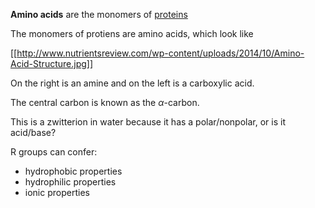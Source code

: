 **Amino acids** are the monomers of [proteins](./Proteins)


The monomers of protiens are amino acids, which look like 

[[http://www.nutrientsreview.com/wp-content/uploads/2014/10/Amino-Acid-Structure.jpg]]

On the right is an amine and on the left is a carboxylic acid.

The central carbon is known as the $\alpha$-carbon.

This is a zwitterion in water because it has a polar/nonpolar, or is it acid/base?

R groups can confer:

- hydrophobic properties
- hydrophilic properties
- ionic properties